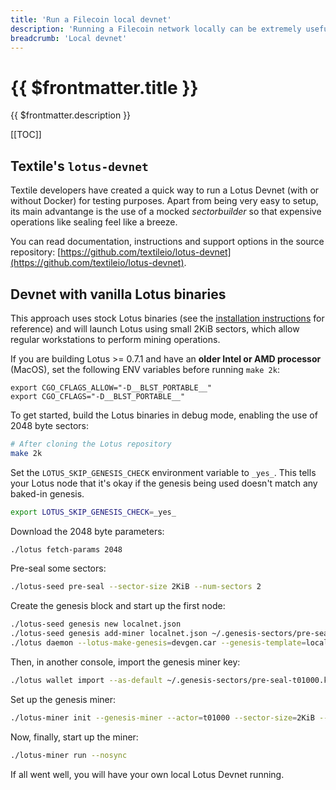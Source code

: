 ```yaml
---
title: 'Run a Filecoin local devnet'
description: 'Running a Filecoin network locally can be extremely useful for developers willing to build and test their applications on top of Filecoin and other ecosystem tools. This page provides guidance on different methods to run Filecoin locally.'
breadcrumb: 'Local devnet'
---
```


# {{ $frontmatter.title }}

{{ $frontmatter.description }}

[[TOC]]

## Textile's `lotus-devnet`

Textile developers have created a quick way to run a Lotus Devnet (with or without Docker) for testing purposes. Apart from being very easy to setup, its main advantange is the use of a mocked _sectorbuilder_ so that expensive operations like sealing feel like a breeze.

You can read documentation, instructions and support options in the source repository: [https://github.com/textileio/lotus-devnet](https://github.com/textileio/lotus-devnet).

## Devnet with vanilla Lotus binaries

This approach uses stock Lotus binaries (see the [installation instructions](../get-started/lotus/installation.md) for reference) and will launch Lotus using small 2KiB sectors, which allow regular workstations to perform mining operations.

If you are building Lotus >= 0.7.1 and have an **older Intel or AMD processor** (MacOS), set the following ENV variables before running `make 2k`:

```
export CGO_CFLAGS_ALLOW="-D__BLST_PORTABLE__"
export CGO_CFLAGS="-D__BLST_PORTABLE__"
```

To get started, build the Lotus binaries in debug mode, enabling the use of 2048 byte sectors:

```sh
# After cloning the Lotus repository
make 2k
```

Set the `LOTUS_SKIP_GENESIS_CHECK` environment variable to `_yes_`. This tells your Lotus node that it's okay if the genesis being used doesn't match any baked-in genesis.

```sh
export LOTUS_SKIP_GENESIS_CHECK=_yes_
```

Download the 2048 byte parameters:

```sh
./lotus fetch-params 2048
```

Pre-seal some sectors:

```sh
./lotus-seed pre-seal --sector-size 2KiB --num-sectors 2
```

Create the genesis block and start up the first node:

```sh
./lotus-seed genesis new localnet.json
./lotus-seed genesis add-miner localnet.json ~/.genesis-sectors/pre-seal-t01000.json
./lotus daemon --lotus-make-genesis=devgen.car --genesis-template=localnet.json --bootstrap=false
```

Then, in another console, import the genesis miner key:

```sh
./lotus wallet import --as-default ~/.genesis-sectors/pre-seal-t01000.key
```

Set up the genesis miner:

```sh
./lotus-miner init --genesis-miner --actor=t01000 --sector-size=2KiB --pre-sealed-sectors=~/.genesis-sectors --pre-sealed-metadata=~/.genesis-sectors/pre-seal-t01000.json --nosync
```

Now, finally, start up the miner:

```sh
./lotus-miner run --nosync
```

If all went well, you will have your own local Lotus Devnet running.
